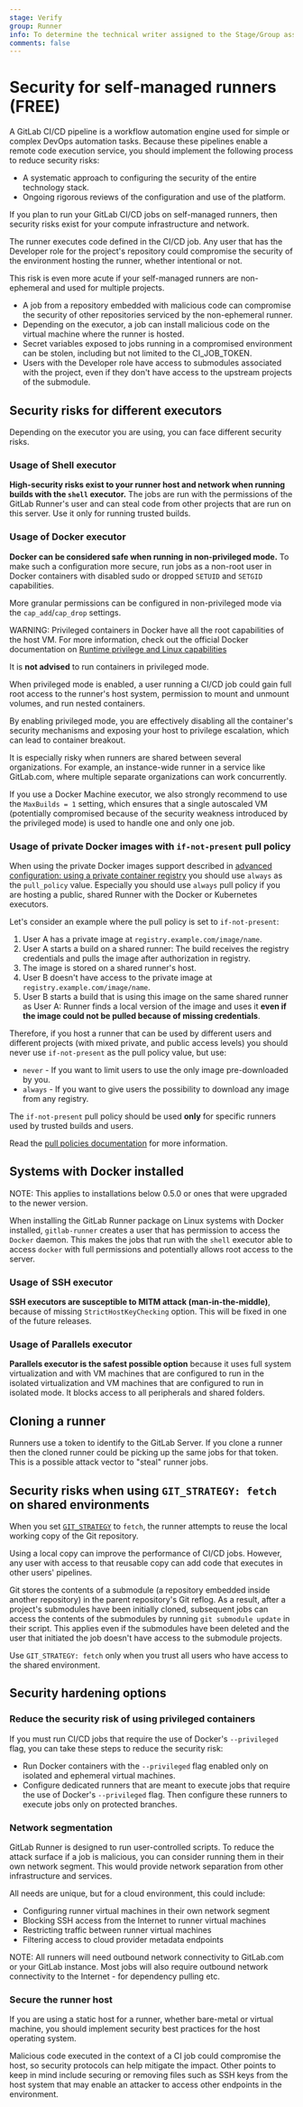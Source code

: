 ```yaml
---
stage: Verify
group: Runner
info: To determine the technical writer assigned to the Stage/Group associated with this page, see https://about.gitlab.com/handbook/product/ux/technical-writing/#assignments
comments: false
---
```


# Security for self-managed runners **(FREE)**

A GitLab CI/CD pipeline is a workflow automation engine used for simple or complex DevOps automation tasks. Because these pipelines enable a remote code execution service, you should implement the following process to reduce security risks:

- A systematic approach to configuring the security of the entire technology stack.
- Ongoing rigorous reviews of the configuration and use of the platform.

If you plan to run your GitLab CI/CD jobs on self-managed runners, then security risks exist for your compute infrastructure and network.

The runner executes code defined in the CI/CD job. Any user that has the Developer role for the project's repository could compromise the security of the environment hosting the runner, whether intentional or not.

This risk is even more acute if your self-managed runners are non-ephemeral and used for multiple projects.

- A job from a repository embedded with malicious code can compromise the security of other repositories serviced by the non-ephemeral runner.
- Depending on the executor, a job can install malicious code on the virtual machine where the runner is hosted.
- Secret variables exposed to jobs running in a compromised environment can be stolen, including but not limited to the CI_JOB_TOKEN.
- Users with the Developer role have access to submodules associated with the project, even if they don't have access to
  the upstream projects of the submodule.

## Security risks for different executors

Depending on the executor you are using, you can face different security risks.

### Usage of Shell executor

**High-security risks exist to your runner host and network when running builds with the `shell` executor.** The jobs are run
with the permissions of the GitLab Runner's user and can steal code from other
projects that are run on this server. Use it only for running trusted builds.

### Usage of Docker executor

**Docker can be considered safe when running in non-privileged mode.** To make
such a configuration more secure, run jobs as a non-root user in Docker
containers with disabled sudo or dropped `SETUID` and `SETGID` capabilities.

More granular permissions can be configured in non-privileged mode via the
`cap_add`/`cap_drop` settings.

WARNING:
Privileged containers in Docker have all the root capabilities of the host VM.
For more information, check out the official Docker documentation
on [Runtime privilege and Linux capabilities](https://docs.docker.com/engine/reference/run/#runtime-privilege-and-linux-capabilities)

It is **not advised** to run containers in privileged mode.

When privileged mode is enabled, a user running a CI/CD job could gain full root access
to the runner's host system, permission to mount and unmount volumes, and run nested
containers.

By enabling privileged mode, you are effectively disabling all the container's security
mechanisms and exposing your host to privilege escalation, which can lead to container breakout.

It is especially risky when runners are shared between several organizations.
For example, an instance-wide runner in a service like GitLab.com, where multiple
separate organizations can work concurrently.

If you use a Docker Machine executor, we also strongly recommend to use the `MaxBuilds = 1` setting,
which ensures that a single autoscaled VM (potentially compromised because of the security weakness
introduced by the privileged mode) is used to handle one and only one job.

### Usage of private Docker images with `if-not-present` pull policy

When using the private Docker images support described in
[advanced configuration: using a private container registry](../configuration/advanced-configuration.md#use-a-private-container-registry)
you should use `always` as the `pull_policy` value. Especially you should
use `always` pull policy if you are hosting a public, shared Runner with the
Docker or Kubernetes executors.

Let's consider an example where the pull policy is set to `if-not-present`:

1. User A has a private image at `registry.example.com/image/name`.
1. User A starts a build on a shared runner: The build receives the registry
   credentials and pulls the image after authorization in registry.
1. The image is stored on a shared runner's host.
1. User B doesn't have access to the private image at `registry.example.com/image/name`.
1. User B starts a build that is using this image on the same shared runner
   as User A: Runner finds a local version of the image and uses it **even if
   the image could not be pulled because of missing credentials**.

Therefore, if you host a runner that can be used by different users and
different projects (with mixed private, and public access levels) you should
never use `if-not-present` as the pull policy value, but use:

- `never` - If you want to limit users to use the only image pre-downloaded by you.
- `always` - If you want to give users the possibility to download any image
  from any registry.

The `if-not-present` pull policy should be used **only** for specific runners
used by trusted builds and users.

Read the [pull policies documentation](../executors/docker.md#configure-how-runners-pull-images)
for more information.

## Systems with Docker installed

NOTE:
This applies to installations below 0.5.0 or ones that were upgraded to the
newer version.

When installing the GitLab Runner package on Linux systems with Docker installed,
`gitlab-runner` creates a user that has permission to access the `Docker`
daemon. This makes the jobs that run with the `shell` executor able to access `docker`
with full permissions and potentially allows root access to the server.

### Usage of SSH executor

**SSH executors are susceptible to MITM attack (man-in-the-middle)**, because of
missing `StrictHostKeyChecking` option. This will be fixed in one of the future
releases.

### Usage of Parallels executor

**Parallels executor is the safest possible option** because it uses full system
virtualization and with VM machines that are configured to run in the isolated
virtualization and VM machines that are configured to run in isolated
mode. It blocks access to all peripherals and shared folders.

## Cloning a runner

Runners use a token to identify to the GitLab Server. If you clone a runner then
the cloned runner could be picking up the same jobs for that token. This is a possible
attack vector to "steal" runner jobs.

## Security risks when using `GIT_STRATEGY: fetch` on shared environments

When you set [`GIT_STRATEGY`](https://docs.gitlab.com/ee/ci/runners/configure_runners.html#git-strategy)
to `fetch`, the runner attempts to reuse the local working copy of the Git repository.

Using a local copy can improve the performance of CI/CD jobs. However, any user with access to that reusable copy can add code that executes in other users' pipelines.

Git stores the contents of a submodule (a repository embedded inside another repository) in the parent repository's Git
reflog. As a result, after a project's submodules have been initially cloned, subsequent jobs can access the contents of
the submodules by running `git submodule update` in their script. This applies even if the submodules have been deleted
and the user that initiated the job doesn't have access to the submodule projects.

Use `GIT_STRATEGY: fetch` only when you trust all users who have access to the shared environment.

## Security hardening options

### Reduce the security risk of using privileged containers

If you must run CI/CD jobs that require the use of Docker's `--privileged` flag, you can take these steps to reduce the security risk:

- Run Docker containers with the `--privileged` flag enabled only on isolated and ephemeral virtual machines.
- Configure dedicated runners that are meant to execute jobs that require the use of Docker's `--privileged` flag. Then configure these runners to execute jobs only on protected branches.

### Network segmentation

GitLab Runner is designed to run user-controlled scripts. To reduce the
attack surface if a job is malicious, you can consider running them in their
own network segment. This would provide network separation from other
infrastructure and services.

All needs are unique, but for a cloud environment, this could include:

- Configuring runner virtual machines in their own network segment
- Blocking SSH access from the Internet to runner virtual machines
- Restricting traffic between runner virtual machines
- Filtering access to cloud provider metadata endpoints

NOTE:
All runners will need outbound network connectivity to
GitLab.com or your GitLab instance.
Most jobs will also require outbound network connectivity to
the Internet - for dependency pulling etc.

### Secure the runner host

If you are using a static host for a runner, whether bare-metal or virtual machine, you should implement security best practices for the host operating system.

Malicious code executed in the context of a CI job could compromise the host, so security protocols can help mitigate the impact. Other points to keep in mind include securing or removing files such as SSH keys from the host system that may enable an attacker to access other endpoints in the environment.
